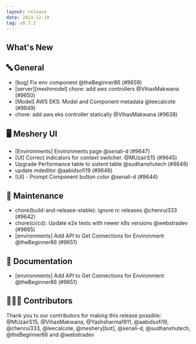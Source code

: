 ```yaml
---
layout: release
date: 2023-12-19
tag: v0.7.2
---
```


## What's New

## 🔤 General

- [bug] Fix env component @theBeginner86 (#9659)
- [server][meshmodel] chore: add aws controllers @VihasMakwana (#9650)
- [Model] AWS EKS: Model and Component metadata @leecalcote (#9649)
- chore: add aws eks controller statically @VihasMakwana (#9638)

## 🖥 Meshery UI

- [Environments] Environments page @senali-d (#9647)
- [UI] Correct indicators for context switcher. @MUzairS15 (#9645)
- Upgrade Performance table to sistent table @sudhanshutech (#9648)
- update mdeditor @aabidsofi19 (#9646)
- [UI] - Prompt Component button color @senali-d (#9644)

## 🧰 Maintenance

- chore(build-and-release-stable): ignore rc releases @chenrui333 (#9642)
- chore(ci/cd): Update e2e tests with newer k8s versions @webstradev (#9665)
- [environments] Add API to Get Connections for Environment @theBeginner86 (#9651)

## 📖 Documentation

- [environments] Add API to Get Connections for Environment @theBeginner86 (#9651)

## 👨🏽‍💻 Contributors

Thank you to our contributors for making this release possible:
@MUzairS15, @VihasMakwana, @Yashsharma1911, @aabidsofi19, @chenrui333, @leecalcote, @meshery[bot], @senali-d, @sudhanshutech, @theBeginner86 and @webstradev
